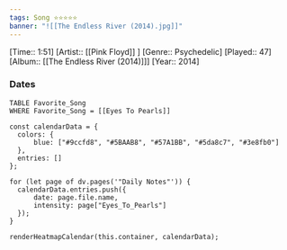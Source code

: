 ```yaml
---
tags: Song ⭐⭐⭐⭐⭐ 
banner: "![[The Endless River (2014).jpg]]"
---
```

[Time:: 1:51]
[Artist:: [[Pink Floyd]] ]
[Genre:: Psychedelic]
[Played:: 47]
[Album:: [[The Endless River (2014)]]]
[Year:: 2014]
### Dates
````dataview
TABLE Favorite_Song
WHERE Favorite_Song = [[Eyes To Pearls]]
````

  ```dataviewjs
const calendarData = { 
	colors: { 
		blue: ["#9ccfd8", "#5BAAB8", "#57A1BB", "#5da8c7", "#3e8fb0"] 
	}, 
	entries: [] 
}; 

for (let page of dv.pages('"Daily Notes"')) { 
	calendarData.entries.push({ 
		date: page.file.name, 
		intensity: page["Eyes_To_Pearls"]
	}); 
} 

renderHeatmapCalendar(this.container, calendarData);
```
